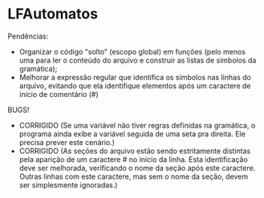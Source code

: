 # LFAutomatos

Pendências:
 - Organizar o código "solto" (escopo global) em funções (pelo menos uma para ler o conteúdo do arquivo e construir as listas de símbolos da gramática);
 - Melhorar a expressão regular que identifica os símbolos nas linhas do arquivo, evitando que ela identifique elementos após um caractere de início de comentário (#)

BUGS!
 - CORRIGIDO (Se uma variável não tiver regras definidas na gramática, o programa ainda exibe a variável seguida de uma seta pra direita. Ele precisa prever este cenário.)
 - CORRIGIDO (As seções do arquivo estão sendo estritamente distintas pela aparição de um caractere # no início da linha. Esta identificação deve ser melhorada, verificando o nome da seção após este caractere. Outras linhas com este caractere, mas sem o nome da seção, devem ser simplesmente ignoradas.)

